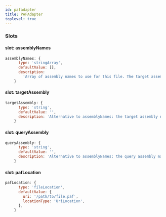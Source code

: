 ```yaml
---
id: pafadapter
title: PAFAdapter
toplevel: true
---
```


### Slots

#### slot: assemblyNames

```js
assemblyNames: {
      type: 'stringArray',
      defaultValue: [],
      description:
        'Array of assembly names to use for this file. The target assembly name is the first value in the array, query assembly name is the second',
    }
```

#### slot: targetAssembly

```js
targetAssembly: {
      type: 'string',
      defaultValue: '',
      description: 'Alternative to assemblyNames: the target assembly name',
    }
```

#### slot: queryAssembly

```js
queryAssembly: {
      type: 'string',
      defaultValue: '',
      description: 'Alternative to assemblyNames: the query assembly name',
    }
```

#### slot: pafLocation

```js
pafLocation: {
      type: 'fileLocation',
      defaultValue: {
        uri: '/path/to/file.paf',
        locationType: 'UriLocation',
      },
    }
```
